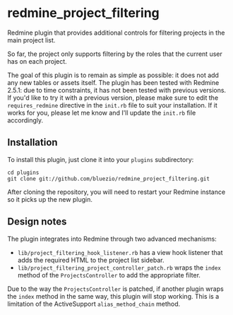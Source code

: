 redmine_project_filtering
=========================

Redmine plugin that provides additional controls for filtering projects in the main project list.

So far, the project only supports filtering by the roles that the current user has on each project.

The goal of this plugin is to remain as simple as possible: it does not add any new tables or assets itself. The plugin has been tested with Redmine 2.5.1: due to time constraints, it has not been tested with previous versions. If you'd like to try it with a previous version, please make sure to edit the `requires_redmine` directive in the `init.rb` file to suit your installation. If it works for you, please let me know and I'll update the `init.rb` file accordingly.

Installation
------------

To install this plugin, just clone it into your `plugins` subdirectory:

    cd plugins
    git clone git://github.com/bluezio/redmine_project_filtering.git

After cloning the repository, you will need to restart your Redmine instance so it picks up the new plugin.

Design notes
------------

The plugin integrates into Redmine through two advanced mechanisms:

* `lib/project_filtering_hook_listener.rb` has a view hook listener that adds the required HTML to the project list sidebar.
* `lib/project_filtering_project_controller_patch.rb` wraps the `index` method of the `ProjectsController` to add the appropriate filter.

Due to the way the `ProjectsController` is patched, if another plugin wraps the `index` method in the same way, this plugin will stop working. This is a limitation of the ActiveSupport `alias_method_chain` method.
